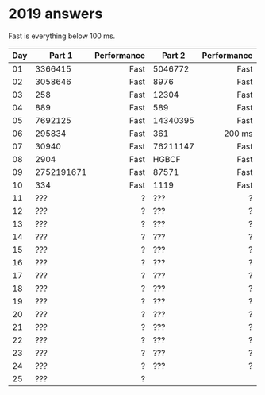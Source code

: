 # 2019 answers
Fast is everything below 100 ms.

| Day | Part 1 | Performance | Part 2 | Performance |
| - | - | -: | - | -: |
| 01 | 3366415 | Fast | 5046772 | Fast |
| 02 | 3058646 | Fast | 8976 | Fast |
| 03 | 258 | Fast | 12304 | Fast |
| 04 | 889 | Fast | 589 | Fast |
| 05 | 7692125 | Fast | 14340395 | Fast |
| 06 | 295834 | Fast | 361 | 200 ms |
| 07 | 30940 | Fast | 76211147 | Fast |
| 08 | 2904 | Fast | HGBCF | Fast |
| 09 | 2752191671 | Fast | 87571 | Fast |
| 10 | 334 | Fast | 1119 | Fast |
| 11 | ??? | ? | ??? | ? |
| 12 | ??? | ? | ??? | ? |
| 13 | ??? | ? | ??? | ? |
| 14 | ??? | ? | ??? | ? |
| 15 | ??? | ? | ??? | ? |
| 16 | ??? | ? | ??? | ? |
| 17 | ??? | ? | ??? | ? |
| 18 | ??? | ? | ??? | ? |
| 19 | ??? | ? | ??? | ? |
| 20 | ??? | ? | ??? | ? |
| 21 | ??? | ? | ??? | ? |
| 22 | ??? | ? | ??? | ? |
| 23 | ??? | ? | ??? | ? |
| 24 | ??? | ? | ??? | ? |
| 25 | ??? | ? | | |